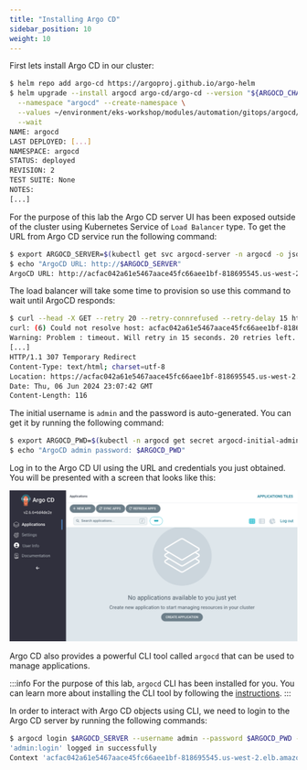 ```yaml
---
title: "Installing Argo CD"
sidebar_position: 10
weight: 10
---
```


First lets install Argo CD in our cluster:

```bash
$ helm repo add argo-cd https://argoproj.github.io/argo-helm
$ helm upgrade --install argocd argo-cd/argo-cd --version "${ARGOCD_CHART_VERSION}" \
  --namespace "argocd" --create-namespace \
  --values ~/environment/eks-workshop/modules/automation/gitops/argocd/values.yaml \
  --wait
NAME: argocd
LAST DEPLOYED: [...]
NAMESPACE: argocd
STATUS: deployed
REVISION: 2
TEST SUITE: None
NOTES:
[...]
```

For the purpose of this lab the Argo CD server UI has been exposed outside of the cluster using Kubernetes Service of `Load Balancer` type. To get the URL from Argo CD service run the following command:

```bash
$ export ARGOCD_SERVER=$(kubectl get svc argocd-server -n argocd -o json | jq --raw-output '.status.loadBalancer.ingress[0].hostname')
$ echo "ArgoCD URL: http://$ARGOCD_SERVER"
ArgoCD URL: http://acfac042a61e5467aace45fc66aee1bf-818695545.us-west-2.elb.amazonaws.com
```

The load balancer will take some time to provision so use this command to wait until ArgoCD responds:

```bash
$ curl --head -X GET --retry 20 --retry-connrefused --retry-delay 15 http://$ARGOCD_SERVER
curl: (6) Could not resolve host: acfac042a61e5467aace45fc66aee1bf-818695545.us-west-2.elb.amazonaws.com
Warning: Problem : timeout. Will retry in 15 seconds. 20 retries left.
[...]
HTTP/1.1 307 Temporary Redirect
Content-Type: text/html; charset=utf-8
Location: https://acfac042a61e5467aace45fc66aee1bf-818695545.us-west-2.elb.amazonaws.com/
Date: Thu, 06 Jun 2024 23:07:42 GMT
Content-Length: 116
```

The initial username is `admin` and the password is auto-generated. You can get it by running the following command:

```bash
$ export ARGOCD_PWD=$(kubectl -n argocd get secret argocd-initial-admin-secret -o jsonpath="{.data.password}" | base64 -d)
$ echo "ArgoCD admin password: $ARGOCD_PWD"
```

Log in to the Argo CD UI using the URL and credentials you just obtained. You will be presented with a screen that looks like this:

![argocd-ui](assets/argocd-ui.png)

Argo CD also provides a powerful CLI tool called `argocd` that can be used to manage applications.

:::info
For the purpose of this lab, `argocd` CLI has been installed for you. You can learn more about installing the CLI tool by following the [instructions](https://argo-cd.readthedocs.io/en/stable/cli_installation/).
:::

In order to interact with Argo CD objects using CLI, we need to login to the Argo CD server by running the following commands:

```bash
$ argocd login $ARGOCD_SERVER --username admin --password $ARGOCD_PWD --insecure
'admin:login' logged in successfully
Context 'acfac042a61e5467aace45fc66aee1bf-818695545.us-west-2.elb.amazonaws.com' updated
```
